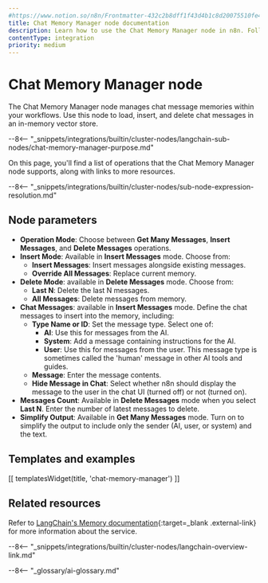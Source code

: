 ```yaml
---
#https://www.notion.so/n8n/Frontmatter-432c2b8dff1f43d4b1c8d20075510fe4
title: Chat Memory Manager node documentation
description: Learn how to use the Chat Memory Manager node in n8n. Follow technical documentation to integrate Chat Memory Manager node into your workflows.
contentType: integration
priority: medium
---
```


# Chat Memory Manager node

The Chat Memory Manager node manages chat message memories within your workflows. Use this node to load, insert, and delete chat messages in an in-memory vector store.

--8<-- "_snippets/integrations/builtin/cluster-nodes/langchain-sub-nodes/chat-memory-manager-purpose.md"

On this page, you'll find a list of operations that the Chat Memory Manager node supports, along with links to more resources.

--8<-- "_snippets/integrations/builtin/cluster-nodes/sub-node-expression-resolution.md"

## Node parameters

* **Operation Mode**: Choose between **Get Many Messages**, **Insert Messages**, and **Delete Messages** operations.
* **Insert Mode**: Available in **Insert Messages** mode. Choose from:
    * **Insert Messages**: Insert messages alongside existing messages.
    * **Override All Messages**: Replace current memory.
* **Delete Mode**: available in **Delete Messages** mode. Choose from:
    * **Last N**: Delete the last N messages.
    * **All Messages**: Delete messages from memory.
* **Chat Messages**: available in **Insert Messages** mode. Define the chat messages to insert into the memory, including:
	* **Type Name or ID**: Set the message type. Select one of:
		* **AI**: Use this for messages from the AI.
		* **System**: Add a message containing instructions for the AI.
		* **User**: Use this for messages from the user. This message type is sometimes called the 'human' message in other AI tools and guides.
	* **Message**: Enter the message contents.
	* **Hide Message in Chat**: Select whether n8n should display the message to the user in the chat UI (turned off) or not (turned on).
* **Messages Count**: Available in **Delete Messages** mode when you select **Last N**. Enter the number of latest messages to delete.
* **Simplify Output**: Available in **Get Many Messages** mode. Turn on to simplify the output to include only the sender (AI, user, or system) and the text.

## Templates and examples

<!-- see https://www.notion.so/n8n/Pull-in-templates-for-the-integrations-pages-37c716837b804d30a33b47475f6e3780 -->
[[ templatesWidget(title, 'chat-memory-manager') ]]

## Related resources

Refer to [LangChain's Memory documentation](https://js.langchain.com/docs/modules/memory/){:target=_blank .external-link} for more information about the service.

--8<-- "_snippets/integrations/builtin/cluster-nodes/langchain-overview-link.md"

--8<-- "_glossary/ai-glossary.md"
